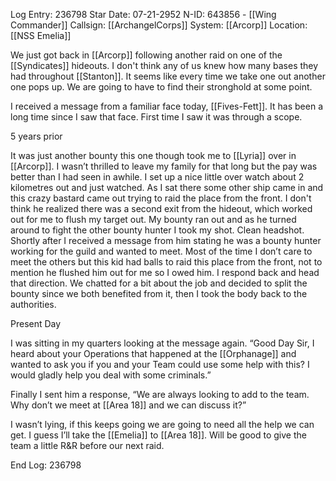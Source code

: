 Log Entry: 236798
Star Date: 07-21-2952
N-ID: 643856 - [[Wing Commander]]
Callsign: [[ArchangelCorps]]
System: [[Arcorp]]
Location: [[NSS Emelia]]

We just got back in [[Arcorp]] following another raid on one of the [[Syndicates]] hideouts. I don't think any of us knew how many bases they had throughout [[Stanton]]. It seems like every time we take one out another one pops up. We are going to have to find their stronghold at some point. 

I received a message from a familiar face today, [[Fives-Fett]]. It has been a long time since I saw that face. First time I saw it was through a scope. 

5 years prior

It was just another bounty this one though took me to [[Lyria]] over in [[Arcorp]]. I wasn’t thrilled to leave my family for that long but the pay was better than I had seen in awhile. I set up a nice little over watch about 2 kilometres out and just watched. As I sat there some other ship came in and this crazy bastard came out trying to raid the place from the front. I don't think he realized there was a second exit from the hideout, which worked out for me to flush my target out. My bounty ran out and as he turned around to fight the other bounty hunter I took my shot. Clean headshot. Shortly after I received a message from him stating he was a bounty hunter working for the guild and wanted to meet. Most of the time I don’t care to meet the others but this kid had balls to raid this place from the front, not to mention he flushed him out for me so I owed him. I respond back and head that direction. We chatted for a bit about the job and decided to split the bounty since we both benefited from it, then I took the body back to the authorities. 

Present Day

I was sitting in my quarters looking at the message again. “Good Day Sir, I heard about your Operations that happened at the [[Orphanage]] and wanted to ask you if you and your Team could use some help with this? I would gladly help you deal with some criminals.”

Finally I sent him a response, “We are always looking to add to the team. Why don’t we meet at [[Area 18]] and we can discuss it?”

I wasn’t lying, if this keeps going we are going to need all the help we can get. I guess I’ll take the [[Emelia]] to [[Area 18]]. Will be good to give the team a little R&R before our next raid. 

End Log: 236798